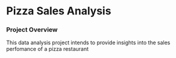 # Pizza Sales Analysis
### Project Overview
This data analysis project intends to provide insights into the sales perfomance of a pizza restaurant
